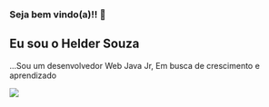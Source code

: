 ### Seja bem vindo(a)!! 👋
## Eu sou o Helder Souza
...Sou um desenvolvedor Web Java Jr, Em busca de crescimento e aprendizado 

![](https://stories.freepik.com/illustration/coding/bro#FF4E00FF&hide=&hide=complete)
<!--
**Helder-Souza/Helder-Souza** is a ✨ _special_ ✨ repository because its `README.md` (this file) appears on your GitHub profile.

Here are some ideas to get you started:

- 🔭 I’m currently working on ...
- 🌱 I’m currently learning ...
- 👯 I’m looking to collaborate on ...
- 🤔 I’m looking for help with ...
- 💬 Ask me about ...
- 📫 How to reach me: ...
- 😄 Pronouns: ...
- ⚡ Fun fact: ...
-->
